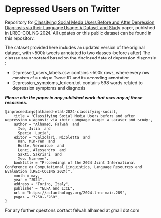 # Depressed Users on Twitter

Repository for [Classifying Social Media Users Before and After Depression Diagnosis via their Language Usage: A Dataset and Study](https://aclanthology.org/2024.lrec-main.289/) paper, published in LREC-COLING 2024.  All updates on this public dataset can be found in this repository.

The dataset provided here includes an updated version of the original dataset, with ~500k tweets annotated to two classes (before / after) The classes are annotated based on the disclosed date of depression diagnosis : 
* Depressed_users_labels.csv: contains ~500k rows, where every row consists of a unique Tweet ID and its according annotation
* Depression_symptoms_lexicon.txt: contains 598 words related to depression symptoms and diagnosis



_**Please cite the paper in any published work that uses any of these resources.**_
```
@inproceedings{alhamed-etal-2024-classifying-social,
    title = "Classifying Social Media Users before and after Depression Diagnosis via Their Language Usage: A Dataset and Study",
    author = "Alhamed, Falwah  and
      Ive, Julia  and
      Specia, Lucia",
    editor = "Calzolari, Nicoletta  and
      Kan, Min-Yen  and
      Hoste, Veronique  and
      Lenci, Alessandro  and
      Sakti, Sakriani  and
      Xue, Nianwen",
    booktitle = "Proceedings of the 2024 Joint International Conference on Computational Linguistics, Language Resources and Evaluation (LREC-COLING 2024)",
    month = may,
    year = "2024",
    address = "Torino, Italy",
    publisher = "ELRA and ICCL",
    url = "https://aclanthology.org/2024.lrec-main.289",
    pages = "3250--3260",
}
```


For any further questions contact felwah.alhamed at gmail dot com
